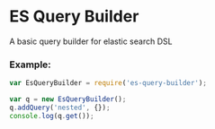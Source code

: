 # ES Query Builder
A basic query builder for elastic search DSL

### Example:

```javascript
var EsQueryBuilder = require('es-query-builder');

var q = new EsQueryBuilder();
q.addQuery('nested', {});
console.log(q.get());
```
